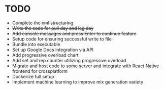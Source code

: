 # TODO

- ~~Complete the xml structuring~~
- ~~Write the code for pull day and leg day~~
- ~~Add console messages and press Enter to continue feature~~
- Setup code for ensuring successful write to file
- Bundle into executable
- Set up Google Docs integration via API
- Add progressive overload chart
- Add set and rep counter utilizing progressive overload
- Migrate and host code to some server and integrate with React Native frontend for crossplatform
- Dockerize full setup
- Implement machine learning to improve mix generation variety

